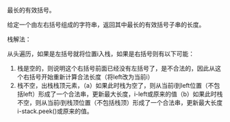 最长的有效括号。

给定一个由左右括号组成的字符串，返回其中最长的有效括号子串的长度。

栈解法：

从头遍历，如果是左括号就将位置i入栈，如果是右括号则有以下可能：

1. 栈是空的，则说明这个右括号前面已经没有左括号了，是不合法的，因此从这个右括号开始重新计算合法长度（将left改为当前i）
2. 栈不空，出栈栈顶元素，（a）如果此时栈为空了，则从当前i到left位置（不包括left）形成了一个合法串，更新最大长度，i-left或原来的值（b）如果此时栈不空，则从当前i到栈顶位置（不包括栈顶）形成了一个合法串，更新最大长度i-stack.peek()或原来的值。